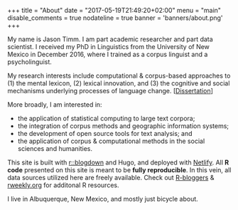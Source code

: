 +++
title = "About" 
date = "2017-05-19T21:49:20+02:00" 
menu = "main" 
disable_comments = true 
nodateline = true
banner = 'banners/about.png'
+++

My name is Jason Timm. I am part academic researcher and part data scientist.  I received my PhD in Linguistics from the University of New Mexico in December 2016, where I trained as a corpus linguist and a psycholinguist. 

My research interests include computational & corpus-based approaches to (1) the mental lexicon, (2) lexical innovation, and (3) the cognitive and social mechanisms underlying processes of language change. [[Dissertation](http://digitalrepository.unm.edu/ling_etds/45/)]

More broadly, I am interested in: 

* the application of statistical computing to large text corpora; 
* the integration of corpus methods and geographic information systems; 
* the development of open source tools for text analysis; and 
* the application of corpus & computational methods in the social sciences and humanities.

This site is built with [r::blogdown](https://bookdown.org/yihui/blogdown/) and Hugo, and deployed with [Netlify](https://www.netlify.com/). All **R code** presented on this site is meant to be **fully reproducible**.  In this vein, all data sources utilized here are freely available.  Check out [R-bloggers](https://www.r-bloggers.com/) & [rweekly.org](https://rweekly.org/) for additonal R resources.


I live in Albuquerque, New Mexico, and mostly just bicycle about.